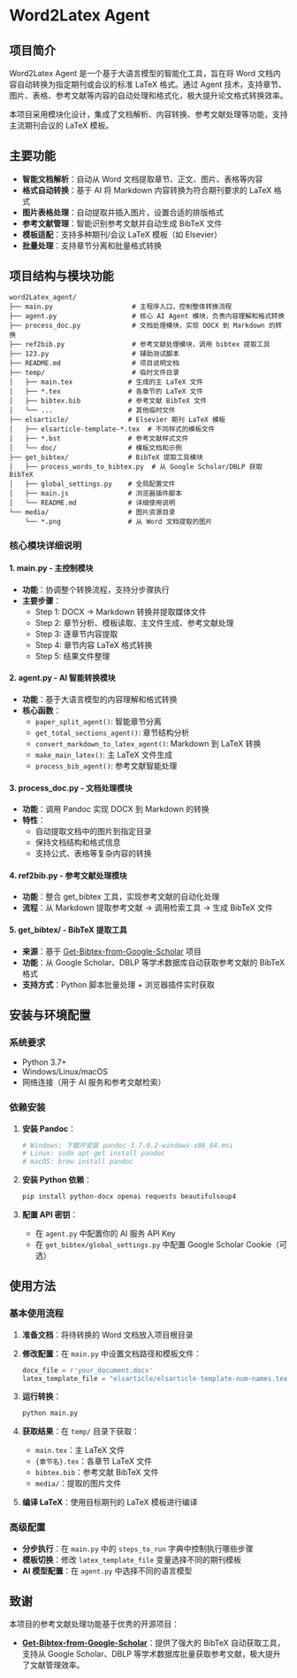 # Word2Latex Agent

## 项目简介

Word2Latex Agent 是一个基于大语言模型的智能化工具，旨在将 Word 文档内容自动转换为指定期刊或会议的标准 LaTeX 格式。通过 Agent 技术，支持章节、图片、表格、参考文献等内容的自动处理和格式化，极大提升论文格式转换效率。

本项目采用模块化设计，集成了文档解析、内容转换、参考文献处理等功能，支持主流期刊会议的 LaTeX 模板。

## 主要功能

- **智能文档解析**：自动从 Word 文档提取章节、正文、图片、表格等内容
- **格式自动转换**：基于 AI 将 Markdown 内容转换为符合期刊要求的 LaTeX 格式
- **图片表格处理**：自动提取并插入图片，设置合适的排版格式
- **参考文献管理**：智能识别参考文献并自动生成 BibTeX 文件
- **模板适配**：支持多种期刊/会议 LaTeX 模板（如 Elsevier）
- **批量处理**：支持章节分离和批量格式转换

## 项目结构与模块功能

```
word2Latex_agent/
├── main.py                    # 主程序入口，控制整体转换流程
├── agent.py                   # 核心 AI Agent 模块，负责内容理解和格式转换
├── process_doc.py             # 文档处理模块，实现 DOCX 到 Markdown 的转换
├── ref2bib.py                 # 参考文献处理模块，调用 bibtex 提取工具
├── 123.py                     # 辅助测试脚本
├── README.md                  # 项目说明文档
├── temp/                      # 临时文件目录
│   ├── main.tex              # 生成的主 LaTeX 文件
│   ├── *.tex                 # 各章节的 LaTeX 文件
│   ├── bibtex.bib            # 参考文献 BibTeX 文件
│   └── ...                   # 其他临时文件
├── elsarticle/               # Elsevier 期刊 LaTeX 模板
│   ├── elsarticle-template-*.tex  # 不同样式的模板文件
│   ├── *.bst                 # 参考文献样式文件
│   └── doc/                  # 模板文档和示例
├── get_bibtex/               # BibTeX 提取工具模块
│   ├── process_words_to_bibtex.py  # 从 Google Scholar/DBLP 获取 BibTeX
│   ├── global_settings.py    # 全局配置文件
│   ├── main.js               # 浏览器插件脚本
│   └── README.md             # 详细使用说明
└── media/                    # 图片资源目录
    └── *.png                 # 从 Word 文档提取的图片
```

### 核心模块详细说明

#### 1. main.py - 主控制模块
- **功能**：协调整个转换流程，支持分步骤执行
- **主要步骤**：
  - Step 1: DOCX → Markdown 转换并提取媒体文件
  - Step 2: 章节分析、模板读取、主文件生成、参考文献处理
  - Step 3: 逐章节内容提取
  - Step 4: 章节内容 LaTeX 格式转换
  - Step 5: 结果文件整理

#### 2. agent.py - AI 智能转换模块
- **功能**：基于大语言模型的内容理解和格式转换
- **核心函数**：
  - `paper_split_agent()`: 智能章节分离
  - `get_total_sections_agent()`: 章节结构分析
  - `convert_markdown_to_latex_agent()`: Markdown 到 LaTeX 转换
  - `make_main_latex()`: 主 LaTeX 文件生成
  - `process_bib_agent()`: 参考文献智能处理

#### 3. process_doc.py - 文档处理模块
- **功能**：调用 Pandoc 实现 DOCX 到 Markdown 的转换
- **特性**：
  - 自动提取文档中的图片到指定目录
  - 保持文档结构和格式信息
  - 支持公式、表格等复杂内容的转换

#### 4. ref2bib.py - 参考文献处理模块
- **功能**：整合 get_bibtex 工具，实现参考文献的自动化处理
- **流程**：从 Markdown 提取参考文献 → 调用检索工具 → 生成 BibTeX 文件

#### 5. get_bibtex/ - BibTeX 提取工具
- **来源**：基于 [Get-Bibtex-from-Google-Scholar](https://github.com/IoTS-P/Get-Bibtex-from-Google-Scholar) 项目
- **功能**：从 Google Scholar、DBLP 等学术数据库自动获取参考文献的 BibTeX 格式
- **支持方式**：Python 脚本批量处理 + 浏览器插件实时获取

## 安装与环境配置

### 系统要求
- Python 3.7+
- Windows/Linux/macOS
- 网络连接（用于 AI 服务和参考文献检索）

### 依赖安装

1. **安装 Pandoc**：
   ```bash
   # Windows: 下载并安装 pandoc-3.7.0.2-windows-x86_64.msi
   # Linux: sudo apt-get install pandoc
   # macOS: brew install pandoc
   ```

2. **安装 Python 依赖**：
   ```bash
   pip install python-docx openai requests beautifulsoup4
   ```

3. **配置 API 密钥**：
   - 在 `agent.py` 中配置你的 AI 服务 API Key
   - 在 `get_bibtex/global_settings.py` 中配置 Google Scholar Cookie（可选）

## 使用方法

### 基本使用流程

1. **准备文档**：将待转换的 Word 文档放入项目根目录

2. **修改配置**：在 `main.py` 中设置文档路径和模板文件：
   ```python
   docx_file = r'your_document.docx'
   latex_template_file = "elsarticle/elsarticle-template-num-names.tex"
   ```

3. **运行转换**：
   ```bash
   python main.py
   ```

4. **获取结果**：在 `temp/` 目录下获取：
   - `main.tex`：主 LaTeX 文件
   - `{章节名}.tex`：各章节 LaTeX 文件
   - `bibtex.bib`：参考文献 BibTeX 文件
   - `media/`：提取的图片文件

5. **编译 LaTeX**：使用目标期刊的 LaTeX 模板进行编译

### 高级配置

- **分步执行**：在 `main.py` 中的 `steps_to_run` 字典中控制执行哪些步骤
- **模板切换**：修改 `latex_template_file` 变量选择不同的期刊模板
- **AI 模型配置**：在 `agent.py` 中选择不同的语言模型


## 致谢

本项目的参考文献处理功能基于优秀的开源项目：
- **[Get-Bibtex-from-Google-Scholar](https://github.com/IoTS-P/Get-Bibtex-from-Google-Scholar)**：提供了强大的 BibTeX 自动获取工具，支持从 Google Scholar、DBLP 等学术数据库批量获取参考文献，极大提升了文献管理效率。


